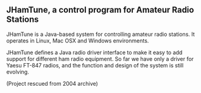 <h2>JHamTune, a control program for Amateur Radio Stations</h2>
 
JHamTune is a Java-based system for controlling amateur radio stations. 
It operates in Linux, Mac OSX and Windows environments. 
 
JHamTune defines a Java radio driver interface to make it 
easy to add support for different ham radio equipment. So far we have only 
a driver for Yaesu FT-847 radios, and the function and design of 
the system is still evolving.

(Project rescued from 2004 archive)

